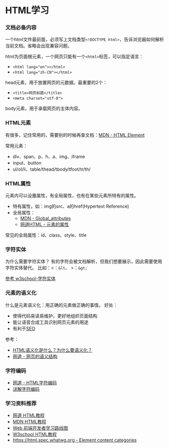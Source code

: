 # HTML学习

### 文档必备内容
一个html文件最前面，必须写上文档类型```<!DOCTYPE html>```，告诉浏览器如何解析当前文档。省略会出现兼容问题。

html为页面根元素，一个网页只能有一个```<html>```标签，可以指定语言：
* ```<html lang="en"></html>```
* ```<html lang="zh-CN"></html>```

head元素，用于放置网页的元数据。最重要的2个：
* ```<title>网页标题</title>```
* ```<meta charset="utf-8">```

body元素，用于承载网页的主体内容。

### HTML元素
有很多，记住常用的，需要别的时候再查文档：[MDN - HTML Element](https://developer.mozilla.org/zh-CN/docs/Web/HTML/Element)

常用元素：
* div、span、p、h、a、img、iframe
* input、button
* ul/ol/li、table/thead/tbody/tfoot/tr/th/

### HTML属性
元素内可以设置属性，有全局属性，也有在某些元素所特有的属性。
* 特有属性，如：img的src、a的href(Hypertext Reference)
* 全局属性：
  * [MDN - Global_attributes](https://developer.mozilla.org/zh-CN/docs/Web/HTML/Global_attributes)
  * [网道HTML - 元素的属性](https://wangdoc.com/html/attribute)

常见的全局属性：id、class、style、title

### 字符实体
为什么需要字符实体？ 有的字符会被文档解析，但我们想要展示，因此需要使用字符实体替代。
比如：&lt;：```&lt```、 &gt;：```&gt;```

[参考 w3school-字符实体](https://www.w3school.com.cn/html/html_entities.asp)

### 元素的语义化
什么是元素语义化：用正确的元素做正确的事情。
好处：
* 使得代码易读易维护，更好地组织页面结构
* 能让语音合成工具识别网页元素的用途
* 有利于[SEO](https://developer.mozilla.org/zh-CN/docs/Glossary/SEO)

参考：
* [HTML语义化是什么？为什么要语义化？](https://developer.mozilla.org/zh-CN/docs/Glossary/SEO)
* [网道 - 网页的语义结构](https://wangdoc.com/html/semantic)

### 字符编码
* [网道 - HTML字符编码](https://wangdoc.com/html/encode)
* [详解字符编码](https://www.jianshu.com/p/899e749be47c)

### 学习资料推荐
* [网道 HTML教程](https://wangdoc.com/html/)
* [MDN HTML教程](https://developer.mozilla.org/zh-CN/docs/Web/HTML)
* [Web 前端开发者学习路线图](https://developer.mozilla.org/zh-CN/docs/Learn/Front-end_web_developer)
* [W3school HTML教程](https://www.w3school.com.cn/html/index.asp)
* [https://html.spec.whatwg.org - Element content categories](https://html.spec.whatwg.org/multipage/indices.html#element-content-categories)